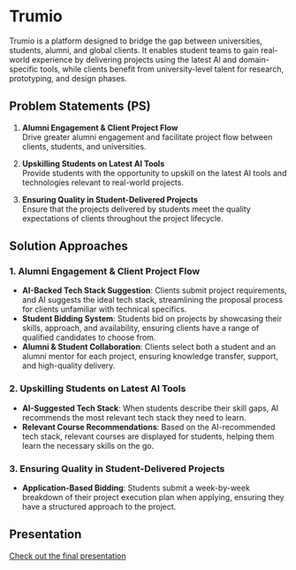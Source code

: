 # Trumio 

Trumio is a platform designed to bridge the gap between universities, students, alumni, and global clients. It enables student teams to gain real-world experience by delivering projects using the latest AI and domain-specific tools, while clients benefit from university-level talent for research, prototyping, and design phases.

## Problem Statements (PS)

1. **Alumni Engagement & Client Project Flow**  
   Drive greater alumni engagement and facilitate project flow between clients, students, and universities.

2. **Upskilling Students on Latest AI Tools**  
   Provide students with the opportunity to upskill on the latest AI tools and technologies relevant to real-world projects.

3. **Ensuring Quality in Student-Delivered Projects**  
   Ensure that the projects delivered by students meet the quality expectations of clients throughout the project lifecycle.

## Solution Approaches

### 1. Alumni Engagement & Client Project Flow
- **AI-Backed Tech Stack Suggestion**: Clients submit project requirements, and AI suggests the ideal tech stack, streamlining the proposal process for clients unfamiliar with technical specifics.
- **Student Bidding System**: Students bid on projects by showcasing their skills, approach, and availability, ensuring clients have a range of qualified candidates to choose from.
- **Alumni & Student Collaboration**: Clients select both a student and an alumni mentor for each project, ensuring knowledge transfer, support, and high-quality delivery.

### 2. Upskilling Students on Latest AI Tools
- **AI-Suggested Tech Stack**: When students describe their skill gaps, AI recommends the most relevant tech stack they need to learn.
- **Relevant Course Recommendations**: Based on the AI-recommended tech stack, relevant courses are displayed for students, helping them learn the necessary skills on the go.

### 3. Ensuring Quality in Student-Delivered Projects
- **Application-Based Bidding**: Students submit a week-by-week breakdown of their project execution plan when applying, ensuring they have a structured approach to the project.

## Presentation
[Check out the final presentation](https://www.canva.com/design/DAGCANMtjxA/V3XOGO5w7OPV7jGQ_Rifog/view?utm_content=DAGCANMtjxA&utm_campaign=designshare&utm_medium=link&utm_source=editor)

